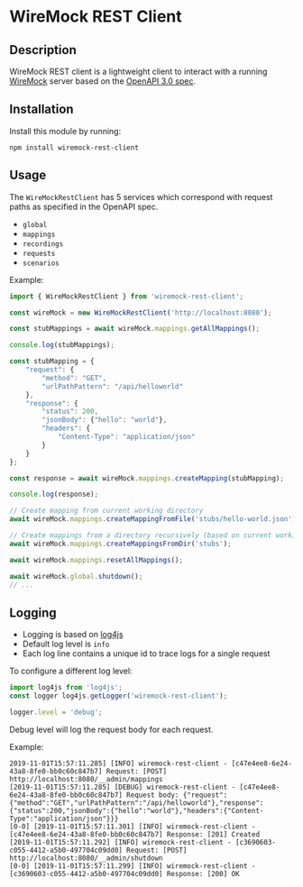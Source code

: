 # WireMock REST Client

## Description
WireMock REST client is a lightweight client to interact with a running [WireMock](http://wiremock.org) server based on the [OpenAPI 3.0 spec](http://wiremock.org/docs/api/).

## Installation

Install this module by running:
```
npm install wiremock-rest-client
```

## Usage
The `WireMockRestClient` has 5 services which correspond with request paths as specified in the OpenAPI spec.
- `global`
- `mappings`
- `recordings`
- `requests`
- `scenarios`

Example:
```javascript
import { WireMockRestClient } from 'wiremock-rest-client';

const wireMock = new WireMockRestClient('http://localhost:8080');

const stubMappings = await wireMock.mappings.getAllMappings();

console.log(stubMappings);

const stubMapping = {
    "request": {
        "method": "GET",
        "urlPathPattern": "/api/helloworld"
    },
    "response": {
        "status": 200,
        "jsonBody": {"hello": "world"},
        "headers": {
            "Content-Type": "application/json"
        }
    }
};

const response = await wireMock.mappings.createMapping(stubMapping);

console.log(response);

// Create mapping from current working directory
await wireMock.mappings.createMappingFromFile('stubs/hello-world.json');

// Create mappings from a directory recursively (based on current working directory)
await wireMock.mappings.createMappingsFromDir('stubs');

await wireMock.mappings.resetAllMappings();

await wireMock.global.shutdown();
// ...
```

## Logging
- Logging is based on [log4js](https://www.npmjs.com/package/log4js)
- Default log level is `info`
- Each log line contains a unique id to trace logs for a single request

To configure a different log level:

```javascript
import log4js from 'log4js';
const logger log4js.getLogger('wiremock-rest-client');

logger.level = 'debug';
```

Debug level will log the request body for each request.

Example:
```shell
2019-11-01T15:57:11.285] [INFO] wiremock-rest-client - [c47e4ee8-6e24-43a8-8fe0-bb0c60c847b7] Request: [POST] http://localhost:8080/__admin/mappings
[2019-11-01T15:57:11.285] [DEBUG] wiremock-rest-client - [c47e4ee8-6e24-43a8-8fe0-bb0c60c847b7] Request body: {"request":{"method":"GET","urlPathPattern":"/api/helloworld"},"response":{"status":200,"jsonBody":{"hello":"world"},"headers":{"Content-Type":"application/json"}}}
[0-0] [2019-11-01T15:57:11.301] [INFO] wiremock-rest-client - [c47e4ee8-6e24-43a8-8fe0-bb0c60c847b7] Response: [201] Created
[2019-11-01T15:57:11.292] [INFO] wiremock-rest-client - [c3690603-c055-4412-a5b0-497704c09dd0] Request: [POST] http://localhost:8080/__admin/shutdown
[0-0] [2019-11-01T15:57:11.299] [INFO] wiremock-rest-client - [c3690603-c055-4412-a5b0-497704c09dd0] Response: [200] OK
```